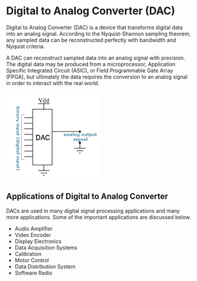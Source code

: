 # Digital to Analog Converter (DAC)

Digital to Analog Converter (DAC) is a device that transforms
digital data into an analog signal. According to the Nyquist-Shannon
sampling theorem, any sampled data can be reconstructed perfectly 
with bandwidth and Nyquist criteria.

A DAC can reconstruct sampled data into an analog signal with precision.
The digital data may be produced from a microprocessor, Application
Specific Integrated Circuit (ASIC), or Field Programmable Gate Array (FPGA),
but ultimately the data requires the conversion to an analog signal in
order to interact with the real world.

![Basic DAC](./DAC.jpg)

## Applications of Digital to Analog Converter

DACs are used in many digital signal processing applications and
many more applications. Some of the important applications are
discussed below.
-   Audio Amplifier
-   Video Encoder
-   Display Electronics
-   Data Acquisition Systems
-   Calibration
-   Motor Control
-   Data Distribution System
-   Software Radio
